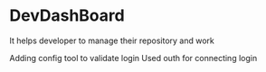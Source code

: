 # DevDashBoard
It helps developer to manage their repository and work

Adding config tool to validate login
Used outh for connecting login
